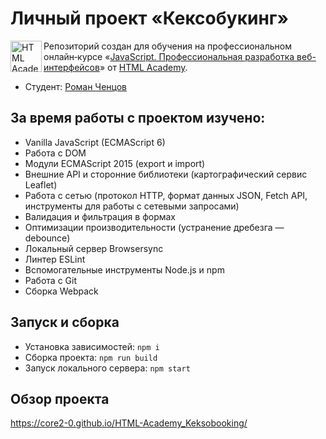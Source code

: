 # Личный проект «Кексобукинг»

<a href="https://htmlacademy.ru/intensive/javascript"><img align="left" width="50" height="50" alt="HTML Academy" src="https://up.htmlacademy.ru/static/img/intensive/javascript/logo-for-github-2.png"></a>

Репозиторий создан для обучения на профессиональном онлайн‑курсе «[JavaScript. Профессиональная разработка веб-интерфейсов](https://htmlacademy.ru/intensive/javascript)» от [HTML Academy](https://htmlacademy.ru).

* Студент: [Роман Ченцов](https://htmlacademy.ru/profile/id1192285)

## За время работы с проектом изучено:

* Vanilla JavaScript (ECMAScript 6)
* Работа с DOM
* Модули ECMAScript 2015 (export и import)
* Внешние API и сторонние библиотеки (картографический сервис Leaflet)
* Работа с сетью (протокол HTTP, формат данных JSON, Fetch API, инструменты для работы с сетевыми запросами)
* Валидация и фильтрация в формах
* Оптимизации производительности (устранение дребезга — debounce)
* Локальный сервер Browsersync
* Линтер ESLint
* Вспомогательные инструменты Node.js и npm
* Работа с Git
* Сборка Webpack

## Запуск и сборка

* Установка зависимостей: `npm i`
* Сборка проекта: `npm run build`
* Запуск локального сервера: `npm start`

## Обзор проекта

https://core2-0.github.io/HTML-Academy_Keksobooking/
